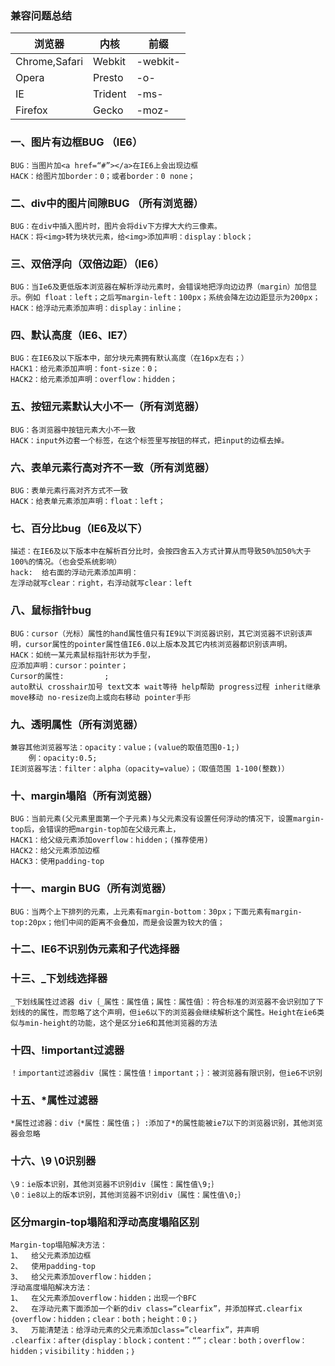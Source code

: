 ### 兼容问题总结

|浏览器|内核|前缀|
|-|-|-|
|Chrome,Safari|Webkit|-webkit-|
|Opera|Presto|-o-|
|IE|Trident|-ms-|
|Firefox|Gecko|-moz-|


### 一、图片有边框BUG （IE6）

```
BUG：当图片加<a href=“#”></a>在IE6上会出现边框
HACK：给图片加border：0；或者border：0 none；
```
### 二、div中的图片间隙BUG （所有浏览器）


```
BUG：在div中插入图片时，图片会将div下方撑大大约三像素。
HACK：将<img>转为块状元素，给<img>添加声明：display：block；
```
### 三、双倍浮向（双倍边距）（IE6）

```
BUG：当Ie6及更低版本浏览器在解析浮动元素时，会错误地把浮向边边界（margin）加倍显示。例如 float：left；之后写margin-left：100px；系统会降左边边距显示为200px；
HACK：给浮动元素添加声明：display：inline；
```
### 四、默认高度（IE6、IE7）

```
BUG：在IE6及以下版本中，部分块元素拥有默认高度（在16px左右；）
HACK1：给元素添加声明：font-size：0；
HACK2：给元素添加声明：overflow：hidden；
```
### 五、按钮元素默认大小不一（所有浏览器）

```
BUG：各浏览器中按钮元素大小不一致
HACK：input外边套一个标签，在这个标签里写按钮的样式，把input的边框去掉。
```
### 六、表单元素行高对齐不一致（所有浏览器）

```
BUG：表单元素行高对齐方式不一致
HACK：给表单元素添加声明：float：left；
```
### 七、百分比bug（IE6及以下）

```
描述：在IE6及以下版本中在解析百分比时，会按四舍五入方式计算从而导致50%加50%大于100%的情况。（也会受系统影响）
hack:  给右面的浮动元素添加声明：
左浮动就写clear：right，右浮动就写clear：left
```
### 八、鼠标指针bug

```
BUG：cursor（光标）属性的hand属性值只有IE9以下浏览器识别，其它浏览器不识别该声明，cursor属性的pointer属性值IE6.0以上版本及其它内核浏览器都识别该声明。
HACK：如统一某元素鼠标指针形状为手型，
应添加声明：cursor：pointer；
Cursor的属性:         ;
auto默认 crosshair加号 text文本 wait等待 help帮助 progress过程 inherit继承move移动 no-resize向上或向右移动 pointer手形
```
### 九、透明属性（所有浏览器）

```
兼容其他浏览器写法：opacity：value；(value的取值范围0-1;)
	例：opacity:0.5;
IE浏览器写法：filter：alpha（opacity=value）；（取值范围 1-100(整数)）
```
### 十、margin塌陷（所有浏览器）

```
BUG：当前元素(父元素里面第一个子元素)与父元素没有设置任何浮动的情况下，设置margin-top后，会错误的把margin-top加在父级元素上，
HACK1：给父级元素添加overflow：hidden；(推荐使用)
HACK2：给父元素添加边框
HACK3：使用padding-top
```
### 十一、margin BUG（所有浏览器）

```
BUG：当两个上下排列的元素，上元素有margin-bottom：30px；下面元素有margin-top:20px；他们中间的距离不会叠加，而是会设置为较大的值；
```
### 十二、IE6不识别伪元素和子代选择器

### 十三、_下划线选择器

```
_下划线属性过滤器 div｛_属性：属性值；属性：属性值｝：符合标准的浏览器不会识别加了下划线的的属性，而忽略了这个声明，但ie6以下的浏览器会继续解析这个属性。Height在ie6类似与min-height的功能，这个是区分ie6和其他浏览器的方法
```
### 十四、!important过滤器

```
！important过滤器div｛属性：属性值！important；｝：被浏览器有限识别，但ie6不识别
```
### 十五、*属性过滤器

```
*属性过滤器：div｛*属性：属性值；｝:添加了*的属性能被ie7以下的浏览器识别，其他浏览器会忽略
```
### 十六、\9  \0识别器

```
\9：ie版本识别，其他浏览器不识别div｛属性：属性值\9;｝
\0：ie8以上的版本识别，其他浏览器不识别div｛属性：属性值\0;｝
```


### 区分margin-top塌陷和浮动高度塌陷区别

```
Margin-top塌陷解决方法：
1、	给父元素添加边框
2、	使用padding-top
3、	给父元素添加overflow：hidden；
浮动高度塌陷解决方法：
1、	在父元素添加overflow：hidden；出现一个BFC
2、	在浮动元素下面添加一个新的div class=“clearfix”，并添加样式.clearfix｛overflow：hidden；clear：both；height：0；｝
3、	万能清楚法：给浮动元素的父元素添加class=”clearfix”，并声明
.clearfix：after｛display：block；content：“”；clear：both；overflow：hidden；visibility：hidden；｝
```
